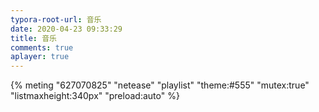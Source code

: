 ```yaml
---
typora-root-url: 音乐
date: 2020-04-23 09:33:29
title: 音乐
comments: true
aplayer: true
---
```


{% meting "627070825" "netease" "playlist" "theme:#555" "mutex:true" "listmaxheight:340px" "preload:auto" %}